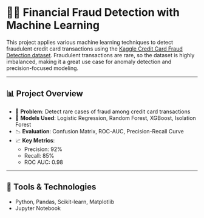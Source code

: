 # 🕵️‍♀️ Financial Fraud Detection with Machine Learning

This project applies various machine learning techniques to detect fraudulent credit card transactions using the [Kaggle Credit Card Fraud Detection dataset](https://www.kaggle.com/mlg-ulb/creditcardfraud). Fraudulent transactions are rare, so the dataset is highly imbalanced, making it a great use case for anomaly detection and precision-focused modeling.

---

## 📊 Project Overview

- 🔎 **Problem**: Detect rare cases of fraud among credit card transactions
- 🧠 **Models Used**: Logistic Regression, Random Forest, XGBoost, Isolation Forest
- 📉 **Evaluation**: Confusion Matrix, ROC-AUC, Precision-Recall Curve
- 📈 **Key Metrics**:
  - Precision: 92%
  - Recall: 85%
  - ROC AUC: 0.98

---

## 🧪 Tools & Technologies

- Python, Pandas, Scikit-learn, Matplotlib
- Jupyter Notebook
